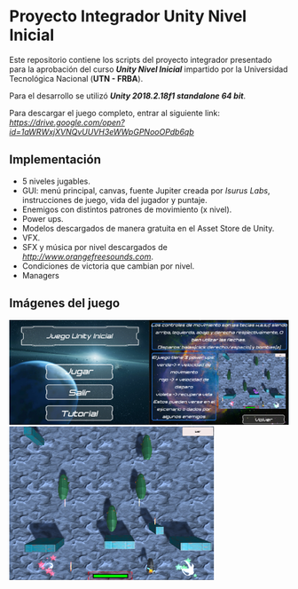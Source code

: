 # Proyecto Integrador Unity Nivel Inicial
Este repositorio contiene los scripts del proyecto integrador presentado para la aprobación del curso **_Unity Nivel Inicial_** impartido por la Universidad Tecnológica Nacional (**UTN - FRBA**).

Para el desarrollo se utilizó **_Unity 2018.2.18f1 standalone 64 bit_**.

Para descargar el juego completo, entrar al siguiente link: *https://drive.google.com/open?id=1aWRWxjXVNQvUUVH3eWWpGPNooOPdb6qb*

## Implementación
* 5 niveles jugables.
* GUI: menú principal, canvas, fuente Jupiter creada por *Isurus Labs*, instrucciones de juego, vida del jugador y puntaje.  
* Enemigos con distintos patrones de movimiento (x nivel).
* Power ups.
* Modelos descargados de manera gratuita en el Asset Store de Unity.
* VFX.
* SFX y música por nivel descargados de *http://www.orangefreesounds.com*.
* Condiciones de victoria que cambian por nivel.
* Managers

## Imágenes del juego

![Alt Text](https://github.com/Nj747/Proyecto-Final-Unity-Nivel-Inicial/blob/master/Menu%20y%20tutorial.png)
![Alt Text](https://github.com/Nj747/Proyecto-Final-Unity-Nivel-Inicial/blob/master/Nivel1.png)
